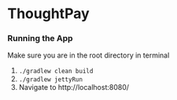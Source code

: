 # ThoughtPay

### Running the App
Make sure you are in the root directory in terminal
1. `./gradlew clean build` 
2. `./gradlew jettyRun` 
3. Navigate to http://localhost:8080/ 
